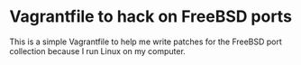 # Vagrantfile to hack on FreeBSD ports

This is a simple Vagrantfile to help me write patches for the FreeBSD port collection because I run Linux on my computer.

